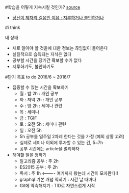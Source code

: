 #학습을 어떻게 지속시킬 것인가?
[source](https://slipp.net/wiki/pages/viewpage.action?pageId=19529778)
- [당신이 제자리 걸음인 이유 : 지루하거나 불안하거나](http://agile.egloos.com/5749946)

#i think

내 상태
- 새로 알아야 할 것을에 대한 정보는 끊임없이 들어온다
- 실질적으로 습득되는 지식은 없다
- 공부할 시간을 장기간 확보할 수가 없다
- 지루하기도, 불안하기도

#단기 목표
to do 2016/6 ~ 2016/7 
- 집중할 수 있는 시간을 확보하기
  - 월 : 밤 2h : 개인 공부 
  - 화 : 저녁 2h : 개인 공부
  - 수 : 밤 2h : 세미나 관련
  - 목 : 세미나
  - 금 : TGIF
  - 토 : 오전 5h : 세미나 관련
  - 일 : 오전 5h 
  - 5h 공부를 일주일 2차례 한다는 것을 가정 (예외 상황 고려)
  - 실제로 세미나 이외에 투자할 수 있는 건, 5~7h   
  - 공부 시간에는 article을 멀리하자
- 해야할 일을 정하기
  - 알고리즘 공부 : 주 2h
  - ES2015 공부 : 주 2h
  - 독서 : 주 1h <---- 여기까지 왔는데 시간이 모자란다!!
  - graphql 기본 개념 익히기 : 시간 날 때마다
  - Git에 익숙해지기 : TID로 자연스럽게 시작
